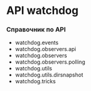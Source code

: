 # API watchdog

### Справочник по API

* watchdog.events
* watchdog.observers.api
* watchdog.observers
* watchdog.observers.polling
* watchdog.utils
* watchdog.utils.dirsnapshot
* watchdog.tricks
